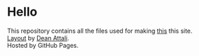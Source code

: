 # Hello
This repository contains all the files used for making [this](htttps://aryamanmaithani.github.io) this site.  
[Layout](https://deanattali.com/beautiful-jekyll/) by [Dean Attali](https://deanattali.com/).  
Hosted by GitHub Pages.